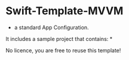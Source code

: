 # Swift-Template-MVVM 
- a standard App Configuration.


It includes a sample project that contains:
* 

No licence, you are free to reuse this template!
